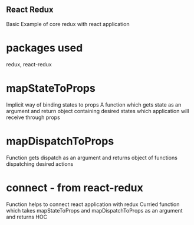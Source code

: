 ## React Redux
Basic Example of core redux with react application

# packages used
redux, react-redux

# mapStateToProps
Implicit way of binding states to props
A function which gets state as an argument and return object containing desired states which application will receive through props

# mapDispatchToProps
Function gets dispatch as an argument and returns object of functions dispatching desired actions

# connect - from react-redux
Function helps to connect react application with redux
Curried function which takes mapStateToProps and mapDispatchToProps as an argument and returns HOC